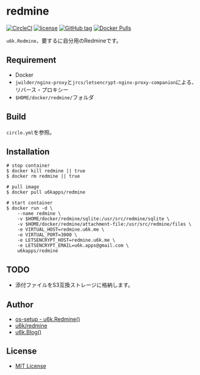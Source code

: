# redmine

[![CircleCI](https://img.shields.io/circleci/project/github/u6k/redmine.svg)](https://circleci.com/gh/u6k/redmine) [![license](https://img.shields.io/github/license/u6k/redmine.svg)](https://github.com/u6k/redmine/blob/master/LICENSE) [![GitHub tag](https://img.shields.io/github/tag/u6k/redmine.svg)](https://github.com/u6k/redmine/tags) [![Docker Pulls](https://img.shields.io/docker/pulls/u6kapps/redmine.svg)](https://hub.docker.com/r/u6kapps/redmine/)

`u6k.Redmine`、要するに自分用のRedmineです。

## Requirement

* Docker
* `jwilder/nginx-proxy`と`jrcs/letsencrypt-nginx-proxy-companion`による、リバース・プロキシー
* `$HOME/docker/redmine/`フォルダ

## Build

`circle.yml`を参照。

## Installation

```
# stop container
$ docker kill redmine || true
$ docker rm redmine || true

# pull image
$ docker pull u6kapps/redmine

# start container
$ docker run -d \
    --name redmine \
    -v $HOME/docker/redmine/sqlite:/usr/src/redmine/sqlite \
    -v $HOME/docker/redmine/attachment-file:/usr/src/redmine/files \
    -e VIRTUAL_HOST=redmine.u6k.me \
    -e VIRTUAL_PORT=3000 \
    -e LETSENCRYPT_HOST=redmine.u6k.me \
    -e LETSENCRYPT_EMAIL=u6k.apps@gmail.com \
    u6kapps/redmine
```

## TODO

* 添付ファイルをS3互換ストレージに格納します。

## Author

* [os-setup - u6k.Redmine()](https://redmine.u6k.me/projects/os-setup)
* [u6k/redmine](https://github.com/u6k/redmine)
* [u6k.Blog()](http://blog.u6k.me/)

## License

* [MIT License](https://github.com/u6k/redmine/blob/master/LICENSE)
